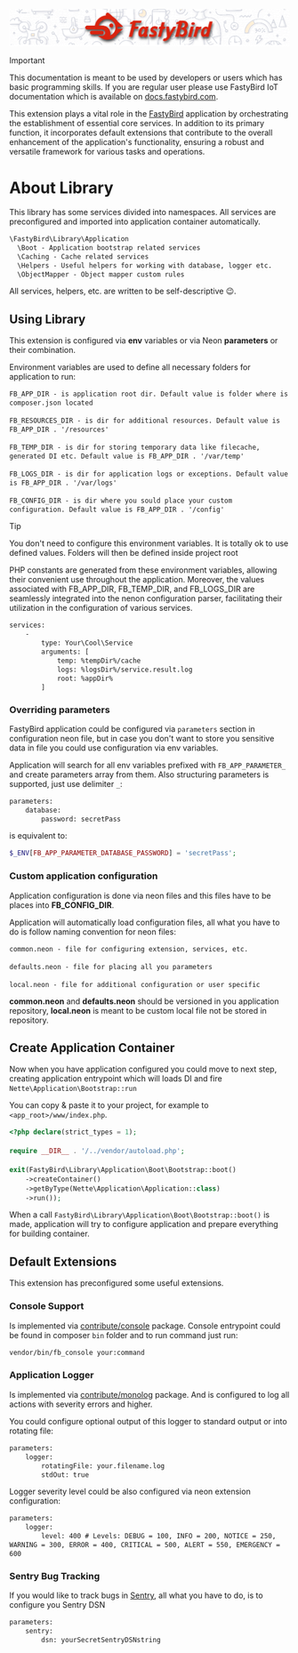 <p align="center">
	<img src="https://github.com/fastybird/.github/blob/main/assets/repo_title.png?raw=true" alt="FastyBird"/>
</p>

> [!IMPORTANT]
This documentation is meant to be used by developers or users which has basic programming skills. If you are regular user
please use FastyBird IoT documentation which is available on [docs.fastybird.com](https://docs.fastybird.com).

This extension plays a vital role in the [FastyBird](https://www.fastybird.com) application by orchestrating the establishment of essential core services.
In addition to its primary function, it incorporates default extensions that contribute to the overall enhancement of the application's functionality,
ensuring a robust and versatile framework for various tasks and operations.

# About Library

This library has some services divided into namespaces. All services are preconfigured and imported into application
container automatically.

```
\FastyBird\Library\Application
  \Boot - Application bootstrap related services
  \Caching - Cache related services
  \Helpers - Useful helpers for working with database, logger etc.
  \ObjectMapper - Object mapper custom rules
```

All services, helpers, etc. are written to be self-descriptive :wink:.

## Using Library

This extension is configured via **env** variables or via Neon **parameters** or their combination.

Environment variables are used to define all necessary folders for application to run:

```
FB_APP_DIR - is application root dir. Default value is folder where is composer.json located

FB_RESOURCES_DIR - is dir for additional resources. Default value is FB_APP_DIR . '/resources'

FB_TEMP_DIR - is dir for storing temporary data like filecache, generated DI etc. Default value is FB_APP_DIR . '/var/temp'

FB_LOGS_DIR - is dir for application logs or exceptions. Default value is FB_APP_DIR . '/var/logs'

FB_CONFIG_DIR - is dir where you sould place your custom configuration. Default value is FB_APP_DIR . '/config' 
```

> [!TIP]
You don't need to configure this environment variables. It is totally ok to use defined values. Folders will then be defined inside project root

PHP constants are generated from these environment variables, allowing their convenient use throughout the application. Moreover, the values associated
with FB_APP_DIR, FB_TEMP_DIR, and FB_LOGS_DIR are seamlessly integrated into the nenon configuration parser, facilitating their utilization in the
configuration of various services.

```neon
services: 
    -
        type: Your\Cool\Service
        arguments: [
            temp: %tempDir%/cache
            logs: %logsDir%/service.result.log
            root: %appDir%
        ]
```

### Overriding parameters

FastyBird application could be configured via `parameters` section in configuration neon file, but in case you don't want to
store you sensitive data in file you could use configuration via env variables.

Application will search for all env variables prefixed with `FB_APP_PARAMETER_` and create parameters array from them.
Also structuring parameters is supported, just use delimiter `_`:

```nenon
parameters:
    database:
        password: secretPass
```

is equivalent to:

```php
$_ENV[FB_APP_PARAMETER_DATABASE_PASSWORD] = 'secretPass';
```

### Custom application configuration

Application configuration is done via neon files and this files have to be places into **FB_CONFIG_DIR**.

Application will automatically load configuration files, all what you have to do is follow naming convention for neon
files:

```
common.neon - file for configuring extension, services, etc.

defaults.neon - file for placing all you parameters

local.neon - file for additional configuration or user specific
```

**common.neon** and **defaults.neon** should be versioned in you application repository, **local.neon** is meant to be
custom local file not be stored in repository.

## Create Application Container

Now when you have application configured you could move to next step, creating application entrypoint which will
loads DI and fire `Nette\Application\Bootstrap::run`

You can copy & paste it to your project, for example to `<app_root>/www/index.php`.

```php
<?php declare(strict_types = 1);

require __DIR__ . '/../vendor/autoload.php';

exit(FastyBird\Library\Application\Boot\Bootstrap::boot()
    ->createContainer()
    ->getByType(Nette\Application\Application::class)
    ->run());
```

When a call `FastyBird\Library\Application\Boot\Bootstrap::boot()` is made, application will try to configure application and
prepare everything for building container.

## Default Extensions

This extension has preconfigured some useful extensions.

### Console Support

Is implemented via [contribute/console](https://github.com/contributte/console) package. Console entrypoint could be
found in composer `bin` folder and to run command just run:

```sh
vendor/bin/fb_console your:command
```

### Application Logger

Is implemented via [contribute/monolog](https://github.com/contributte/monolog) package. And is configured to log all
actions with severity errors and higher.

You could configure optional output of this logger to standard output or into rotating file:

```neon
parameters:
    logger:
        rotatingFile: your.filename.log
        stdOut: true
```

Logger severity level could be also configured via neon extension configuration:

```neon
parameters:
    logger:
        level: 400 # Levels: DEBUG = 100, INFO = 200, NOTICE = 250, WARNING = 300, ERROR = 400, CRITICAL = 500, ALERT = 550, EMERGENCY = 600
```

### Sentry Bug Tracking

If you would like to track bugs in [Sentry](https://sentry.io/), all what you have to do, is to configure you Sentry
DSN

```neon
parameters:
    sentry:
        dsn: yourSecretSentryDSNstring
```
